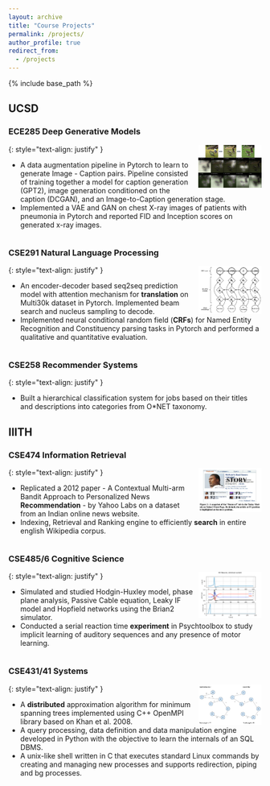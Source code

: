 ```yaml
---
layout: archive
title: "Course Projects"
permalink: /projects/
author_profile: true
redirect_from:
  - /projects
---
```


{% include base_path %}

[//]: # (<div style="margin-top: -1%"></div>)
[//]: # ({: style="text-align: justify" })


## UCSD

### ECE285 Deep Generative Models

{: style="text-align: justify" }
<img src="/images/attngansample.png" alt="pretty picture" width="25%" style="padding-left: 1%;  float: right;">
* A data augmentation pipeline in Pytorch to learn to generate Image - Caption pairs. Pipeline consisted of training together a model for caption generation (GPT2), image generation conditioned on the caption (DCGAN), and an Image-to-Caption generation stage.
* Implemented a VAE and GAN on chest X-ray images of patients with pneumonia in Pytorch and reported FID and Inception scores on generated x-ray images.
<div style="clear: both"></div>

### CSE291 Natural Language Processing

{: style="text-align: justify" }
<img src="/images/crfmodel.png" alt="pretty picture" width="25%" style="padding-left: 1%;  float: right;">
* An encoder-decoder based seq2seq prediction model with attention mechanism for **translation** on Multi30k dataset in Pytorch. Implemented beam search and nucleus sampling to decode.
* Implemented neural conditional random field (**CRFs**) for Named Entity Recognition and Constituency parsing tasks in Pytorch and performed a qualitative and quantitative evaluation.
<div style="clear: both"></div>

### CSE258 Recommender Systems

{: style="text-align: justify" }
* Built a hierarchical classification system for jobs based on their titles and descriptions into categories from O*NET taxonomy.

## IIITH

### CSE474 Information Retrieval

{: style="text-align: justify" }
<img src="/images/Screen%20Shot%202022-10-25%20at%203.03.23%20PM.png" alt="pretty picture" width="25%" style="padding-left: 1%;  float: right;">
* Replicated a 2012 paper - A Contextual Multi-arm Bandit Approach to Personalized News **Recommendation** - by Yahoo Labs on a dataset from an Indian online news website.
* Indexing, Retrieval and Ranking engine to efficiently **search** in entire english Wikipedia corpus.
<div style="clear: both"></div>

### CSE485/6 Cognitive Science

{: style="text-align: justify" }
<img src="/images/img_1.png" alt="pretty picture" width="25%" style="padding-left: 1%;  float: right;">
* Simulated and studied Hodgin-Huxley model, phase plane analysis, Passive Cable equation, Leaky IF model and Hopfield networks using the Brian2 simulator.
* Conducted a serial reaction time **experiment** in Psychtoolbox to study implicit learning of auditory sequences and any presence of motor learning.
<div style="clear: both"></div>

### CSE431/41 Systems

{: style="text-align: justify" }
<img src="/images/Screen%20Shot%202022-10-25%20at%202.56.37%20PM.png" alt="pretty picture" width="25%" style="padding-left: 1%;  float: right;">
* A **distributed** approximation algorithm for minimum spanning trees implemented using C++ OpenMPI library based on Khan et al. 2008.
* A query processing, data definition and data manipulation engine developed in Python with the objective to learn the internals of an SQL DBMS.
* A unix-like shell written in C that executes standard Linux commands by creating and managing new processes and supports redirection, piping and bg processes.
